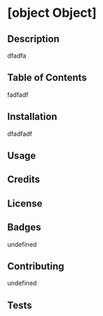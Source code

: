 # [object Object] 

## Description
dfadfa

## Table of Contents
fadfadf

## Installation
dfadfadf

## Usage


## Credits


## License


## Badges
undefined

## Contributing
undefined

## Tests


